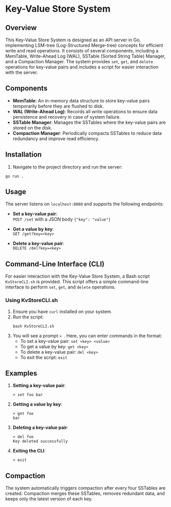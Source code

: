 # Key-Value Store System

## Overview
This Key-Value Store System is designed as an API server in Go, implementing LSM-tree (Log-Structured Merge-tree) concepts for efficient write and read operations. It consists of several components, including a MemTable, Write-Ahead Log (WAL), SSTable (Sorted String Table) Manager, and a Compaction Manager. The system provides `set`, `get`, and `delete` operations for key-value pairs and includes a script for easier interaction with the server.

## Components
- **MemTable**: An in-memory data structure to store key-value pairs temporarily before they are flushed to disk.
- **WAL (Write-Ahead Log)**: Records all write operations to ensure data persistence and recovery in case of system failure.
- **SSTable Manager**: Manages the SSTables where the key-value pairs are stored on the disk.
- **Compaction Manager**: Periodically compacts SSTables to reduce data redundancy and improve read efficiency.

## Installation
 1. Navigate to the project directory and run the server:
   ```
   go run .
   ```

## Usage
The server listens on `localhost:8080` and supports the following endpoints:

- **Set a key-value pair**:  
  `POST /set` with a JSON body `{"key": "value"}`

- **Get a value by key**:  
  `GET /get?key=<key>`

- **Delete a key-value pair**:  
  `DELETE /del?key=<key>`

## Command-Line Interface (CLI)
For easier interaction with the Key-Value Store System, a Bash script `KvStoreCLI.sh` is provided. This script offers a simple command-line interface to perform `set`, `get`, and `delete` operations.

### Using KvStoreCLI.sh
1. Ensure you have `curl` installed on your system.
2. Run the script:
   ```
   bash KvStoreCLI.sh
   ```
3. You will see a prompt `> `. Here, you can enter commands in the format:
   - To set a key-value pair: `set <key> <value>`
   - To get a value by key: `get <key>`
   - To delete a key-value pair: `del <key>`
   - To exit the script: `exit`

## Examples
1. **Setting a key-value pair**: 
   ```
   > set foo bar
   ```

2. **Getting a value by key**:
   ```
   > get foo
   bar
   ```

3. **Deleting a key-value pair**:
   ```
   > del foo
   Key deleted successfully
   ```

4. **Exiting the CLI**:
   ```
   > exit
   ```

## Compaction
The system automatically triggers compaction after every four SSTables are created. Compaction merges these SSTables, removes redundant data, and keeps only the latest version of each key.

